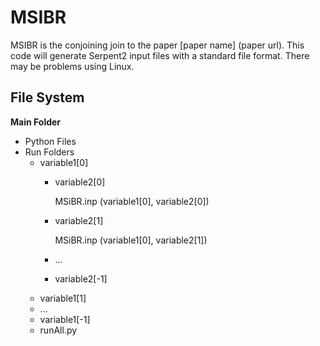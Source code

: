 # MSIBR
MSIBR is the conjoining join to the paper [paper name] (paper url). This code will generate Serpent2 input files with a standard file format. There may be problems using Linux.


## File System
**Main Folder**

- Python Files 
- Run Folders
  - variable1[0]
    - variable2[0]
    
      MSiBR.inp (variable1[0], variable2[0])
    - variable2[1]

      MSiBR.inp (variable1[0], variable2[1])
    - ...
    - variable2[-1]
  - variable1[1]
  - ...
  - variable1[-1]
  - runAll.py

